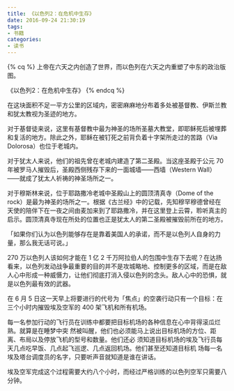 ```yaml
---
title: 《以色列2：在危机中生存》
date: 2016-09-24 21:30:19
tags:
- 书籍
categories:
- 读书
---
```


{% cq %} 上帝在六天之内创造了世界，而以色列在六天之内重塑了中东的政治版图。

《以色列2：在危机中生存》
{% endcq %}

在这块面积不足一平方公里的区域内，密密麻麻地分布着多处被基督教、伊斯兰教和犹太教视为圣迹的地方。

<!-- more -->

对于基督徒来说，这里有基督教中最为神圣的场所圣墓大教堂，即耶稣死后被埋葬和复活的地方。除此之外，耶稣在被钉死之前背负着十字架所走过的苦路（Via Dolorosa）也位于老城内。

对于犹太人来说，他们的祖先曾在老城内建造了第二圣殿。当这座圣殿于公元 70 年被罗马人摧毁后，圣殿西侧残存下来的一面城墙——西墙（Western Wall）——就成了犹太人祈祷的神圣场所之一。

对于穆斯林来说，位于耶路撒冷老城中圣殿山上的圆顶清真寺（Dome of the rock）是最为神圣的场所之一。根据《古兰经》中的记载，先知穆罕穆德曾经在天使的陪伴下在一夜之间由麦加来到了耶路撒冷，并在这里登上云霄，聆听真主的启示。圆顶清真寺现在所处的位置也正是犹太人的第二圣殿被摧毁前所在的地方。

「如果你们认为以色列能够存在是靠着美国人的承诺，而不是以色列人自身的力量，那么我无话可说。」

270 万以色列人该如何才能在 1 亿 2 千万阿拉伯人的包围中生存下去呢？在达扬看来，以色列发动战争最重要的目的并不是攻城略地、控制更多的区域，而是在敌人心中形成一种威慑力，让他们彻底打消入侵以色列的念头。敌人心中的恐惧，就是以色列最有效的武器。

在 6 月 5 日这一天早上将要进行的代号为「焦点」的空袭行动只有一个目标：在三个小时内摧毁埃及空军的 400 架飞机和所有机场。

每一名参加行动的飞行员在训练中都要把目标机场的各种信息在心中背得滚瓜烂熟。就算是在睡梦中突 然被叫醒，他们也必须能马上说出目标机场的方位、距离、布局以及停放飞机的型号和数量。他们还必 须知道目标机场的埃及飞行员每天几点吃早饭、几点起飞巡逻、几点返回机场。他们甚至还知道目标机 场每一名埃及塔台调度员的名字，只要听声音就知道是谁在讲话。

埃及空军完成这个过程需要大约八个小时，而经过严格训练的以色列空军只需要八分钟。
